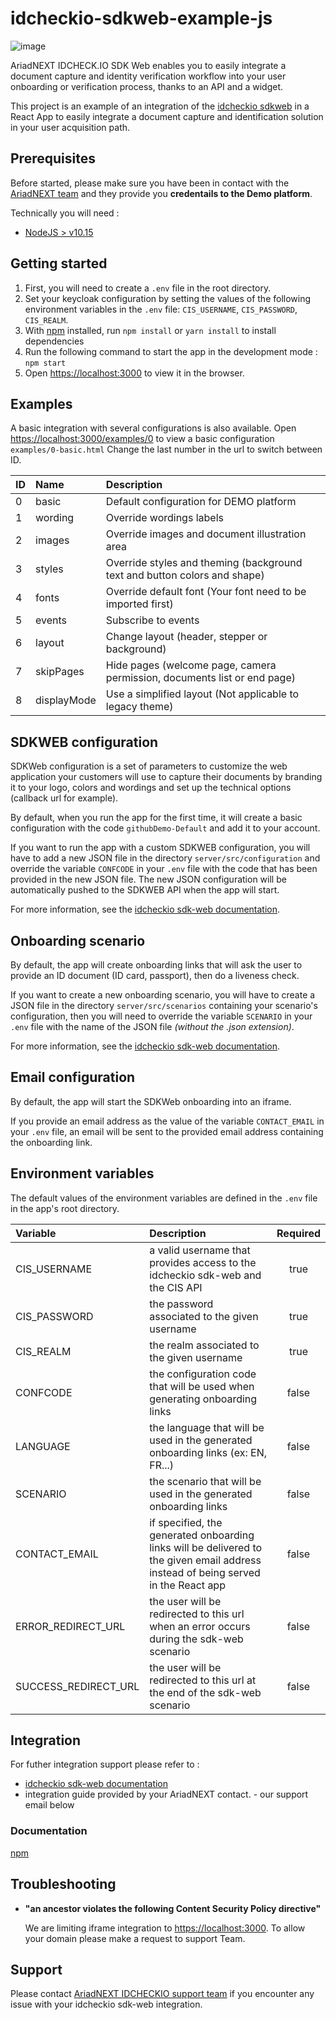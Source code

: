 # idcheckio-sdkweb-example-js

![image](https://www.ariadnext.com/wp-content/uploads/2019/01/idcheck.io-rvb.png)

AriadNEXT IDCHECK.IO SDK Web enables you to easily integrate a document capture and
identity verification workflow into your user onboarding or verification process, thanks to an
API and a widget.

This project is an example of an integration of the [idcheckio sdkweb](https://www.idcheck.io/) in a React App to easily integrate a document capture and identification solution in your user acquisition path.

## Prerequisites

Before started, please make sure you have been in contact with the [AriadNEXT team](contact+sdkwebexample@idcheck.io) and they provide you **credentails to the Demo platform**.

Technically you will need :

- [NodeJS > v10.15](https://nodejs.org/en/download/)

## Getting started

1. First, you will need to create a `.env` file in the root directory.
2. Set your keycloak configuration by setting the values of the following environment variables in the `.env` file: `CIS_USERNAME`, `CIS_PASSWORD`, `CIS_REALM`.
3. With [npm](https://npmjs.org/) installed, run `npm install` or `yarn install` to install dependencies
4. Run the following command to start the app in the development mode : `npm start`
5. Open [https://localhost:3000](https://localhost:3000) to view it in the browser.

## Examples

A basic integration with several configurations is also available.
Open [https://localhost:3000/examples/0](https://localhost:3000/examples/0) to view a basic configuration `examples/0-basic.html`
Change the last number in the url to switch between ID.

| ID  | Name        | Description                                                               |
| :-- | :---------- | :------------------------------------------------------------------------ |
| 0   | basic       | Default configuration for DEMO platform                                   |
| 1   | wording     | Override wordings labels                                                  |
| 2   | images      | Override images and document illustration area                            |
| 3   | styles      | Override styles and theming (background text and button colors and shape) |
| 4   | fonts       | Override default font (Your font need to be imported first)               |
| 5   | events      | Subscribe to events                                                       |
| 6   | layout      | Change layout (header, stepper or background)                             |
| 7   | skipPages   | Hide pages (welcome page, camera permission, documents list or end page)  |
| 8   | displayMode | Use a simplified layout (Not applicable to legacy theme)                  |

## SDKWEB configuration

SDKWeb configuration is a set of parameters to customize the web application your customers will use to capture their documents by branding it to your logo, colors and wordings and set up the technical options (callback url for example).

By default, when you run the app for the first time, it will create a basic configuration with the code `githubDemo-Default` and add it to your account.

If you want to run the app with a custom SDKWEB configuration, you will have to add a new JSON file in the directory `server/src/configuration` and override the variable `CONFCODE` in your `.env` file with the code that has been provided in the new JSON file.
The new JSON configuration will be automatically pushed to the SDKWEB API when the app will start.

For more information, see the [idcheckio sdk-web documentation](https://sdkweb-test.idcheck.io/rest/api/index.html#_customerconf).

## Onboarding scenario

By default, the app will create onboarding links that will ask the user to provide an ID document (ID card, passport), then do a liveness check.

If you want to create a new onboarding scenario, you will have to create a JSON file in the directory `server/src/scenarios` containing your scenario's configuration, then you will need to override the variable `SCENARIO` in your `.env` file with the name of the JSON file _(without the .json extension)_.

For more information, see the [idcheckio sdk-web documentation](https://sdkweb-test.idcheck.io/rest/api/index.html#_onboardingdefinition).

## Email configuration

By default, the app will start the SDKWeb onboarding into an iframe.

If you provide an email address as the value of the variable `CONTACT_EMAIL` in your `.env` file, an email will be sent to the provided email address containing the onboarding link.

## Environment variables

The default values of the environment variables are defined in the `.env` file in the app's root directory.

| Variable             | Description                                                                                                                        | Required |
| :------------------- | :--------------------------------------------------------------------------------------------------------------------------------- | :------: |
| CIS_USERNAME         | a valid username that provides access to the idcheckio sdk-web and the CIS API                                                     |   true   |
| CIS_PASSWORD         | the password associated to the given username                                                                                      |   true   |
| CIS_REALM            | the realm associated to the given username                                                                                         |   true   |
| CONFCODE             | the configuration code that will be used when generating onboarding links                                                          |  false   |
| LANGUAGE             | the language that will be used in the generated onboarding links (ex: EN, FR...)                                                   |  false   |
| SCENARIO             | the scenario that will be used in the generated onboarding links                                                                   |  false   |
| CONTACT_EMAIL        | if specified, the generated onboarding links will be delivered to the given email address instead of being served in the React app |  false   |
| ERROR_REDIRECT_URL   | the user will be redirected to this url when an error occurs during the sdk-web scenario                                           |  false   |
| SUCCESS_REDIRECT_URL | the user will be redirected to this url at the end of the sdk-web scenario                                                         |  false   |

## Integration

For futher integration support please refer to :

- [idcheckio sdk-web documentation](https://sdkweb-test.idcheck.io/rest/api/index.html)
- integration guide provided by your AriadNEXT contact. - our support email below

### Documentation

[npm](https://www.npmjs.com/package/idcheckio-sdk)

## Troubleshooting

- **"an ancestor violates the following Content Security Policy directive"**

  We are limiting iframe integration to <https://localhost:3000>.
  To allow your domain please make a request to support Team.

## Support

Please contact [AriadNEXT IDCHECKIO support team](contact+sdkwebexample@idcheck.io) if you encounter any issue with your idcheckio sdk-web integration.
